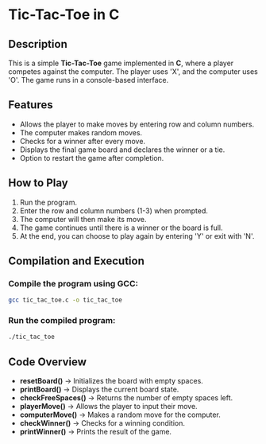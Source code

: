 # Tic-Tac-Toe in C

## Description
This is a simple **Tic-Tac-Toe** game implemented in **C**, where a player competes against the computer. The player uses 'X', and the computer uses 'O'. The game runs in a console-based interface.

## Features
- Allows the player to make moves by entering row and column numbers.
- The computer makes random moves.
- Checks for a winner after every move.
- Displays the final game board and declares the winner or a tie.
- Option to restart the game after completion.

## How to Play
1. Run the program.
2. Enter the row and column numbers (1-3) when prompted.
3. The computer will then make its move.
4. The game continues until there is a winner or the board is full.
5. At the end, you can choose to play again by entering 'Y' or exit with 'N'.

## Compilation and Execution
### **Compile the program using GCC:**
```sh
gcc tic_tac_toe.c -o tic_tac_toe
```

### **Run the compiled program:**
```sh
./tic_tac_toe
```

## Code Overview
- **resetBoard()** → Initializes the board with empty spaces.
- **printBoard()** → Displays the current board state.
- **checkFreeSpaces()** → Returns the number of empty spaces left.
- **playerMove()** → Allows the player to input their move.
- **computerMove()** → Makes a random move for the computer.
- **checkWinner()** → Checks for a winning condition.
- **printWinner()** → Prints the result of the game.

